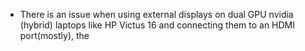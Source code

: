- There is an issue when using external displays on dual GPU nvidia (hybrid) laptops like HP Victus 16 and connecting them to an HDMI port(mostly), the